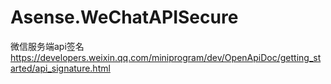 # Asense.WeChatAPISecure
微信服务端api签名
https://developers.weixin.qq.com/miniprogram/dev/OpenApiDoc/getting_started/api_signature.html
